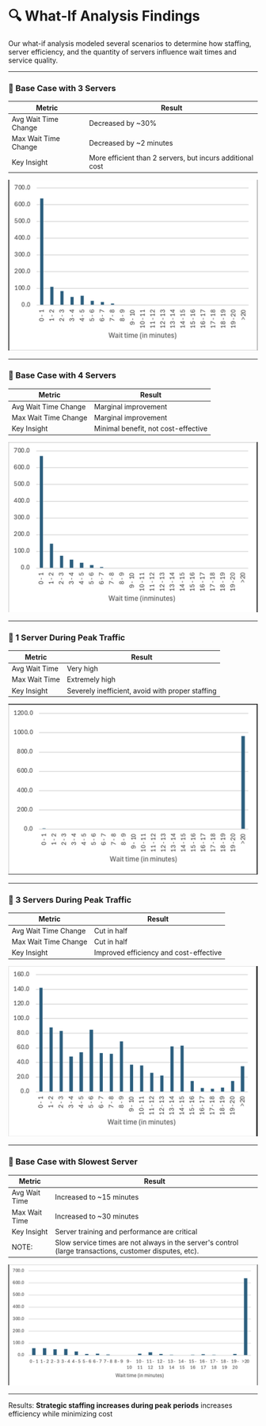 # 🔍 What-If Analysis Findings

Our what-if analysis modeled several scenarios to determine how staffing, server efficiency, and the quantity of servers influence wait times and service quality.

---

### 🧪 Base Case with 3 Servers

| Metric                   | Result                                     |
|--------------------------|--------------------------------------------|
| Avg Wait Time Change     | Decreased by ~30%                          |
| Max Wait Time Change     | Decreased by ~2 minutes                    |
| Key Insight              | More efficient than 2 servers, but incurs additional cost |

![Base Case with 3 Servers Chart](images/basecase+3servers.png)

---

### 🧪 Base Case with 4 Servers

| Metric                   | Result                                     |
|--------------------------|--------------------------------------------|
| Avg Wait Time Change     | Marginal improvement                       |
| Max Wait Time Change     | Marginal improvement                       |
| Key Insight              | Minimal benefit, not cost-effective        |

![Base Case with 4 Servers Chart](images/basecase+4servers.png) 

---

### 🧪 1 Server During Peak Traffic

| Metric                   | Result                                     |
|--------------------------|--------------------------------------------|
| Avg Wait Time            | Very high                                  |
| Max Wait Time            | Extremely high                             |
| Key Insight              | Severely inefficient, avoid with proper staffing|

![Peak Traffic with 1 Server Chart](images/Peak+1server.png) 

---

### 🧪 3 Servers During Peak Traffic

| Metric                   | Result                                     |
|--------------------------|--------------------------------------------|
| Avg Wait Time Change     | Cut in half                                |
| Max Wait Time Change     | Cut in half                                |
| Key Insight              | Improved efficiency and cost-effective  |

![Peak Traffic with 3 Servers Chart](images/peak+3servers.png) 

---

### 🧪 Base Case with Slowest Server

| Metric                   | Result                                     |
|--------------------------|--------------------------------------------|
| Avg Wait Time            | Increased to ~15 minutes                   |
| Max Wait Time            | Increased to ~30 minutes                   |
| Key Insight              | Server training and performance are critical |
| NOTE:                    | Slow service times are not always in the server's control (large transactions, customer disputes, etc). |

![Base Case with Slowest Service Rate Chart](images/slowestserver.png) 

---

Results: **Strategic staffing increases during peak periods** increases efficiency while minimizing cost

